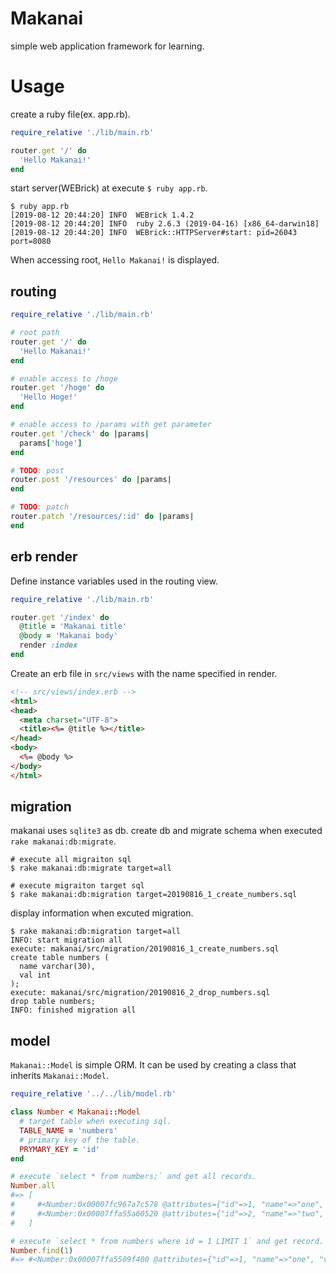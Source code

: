 # Makanai
simple web application framework for learning.

# Usage

create a ruby ​​file(ex. app.rb).

``` ruby
require_relative './lib/main.rb'

router.get '/' do
  'Hello Makanai!'
end
```

start server(WEBrick) at  execute `$ ruby app.rb`.

```
$ ruby app.rb
[2019-08-12 20:44:20] INFO  WEBrick 1.4.2
[2019-08-12 20:44:20] INFO  ruby 2.6.3 (2019-04-16) [x86_64-darwin18]
[2019-08-12 20:44:20] INFO  WEBrick::HTTPServer#start: pid=26043 port=8080
```

When accessing root, `Hello Makanai!` is displayed.

## routing

``` ruby
require_relative './lib/main.rb'

# root path
router.get '/' do
  'Hello Makanai!'
end

# enable access to /hoge
router.get '/hoge' do
  'Hello Hoge!'
end

# enable access to /params with get parameter
router.get '/check' do |params|
  params['hoge']
end

# TODO: post
router.post '/resources' do |params|
end

# TODO: patch
router.patch '/resources/:id' do |params|
end
```

## erb render

Define instance variables used in the routing view.

``` ruby
require_relative './lib/main.rb'

router.get '/index' do
  @title = 'Makanai title'
  @body = 'Makanai body'
  render :index
end
```

Create an erb file in `src/views` with the name specified in render.

``` html
<!-- src/views/index.erb -->
<html>
<head>
  <meta charset="UTF-8">
  <title><%= @title %></title>
</head>
<body>
  <%= @body %>
</body>
</html>
```

## migration

makanai uses `sqlite3` as db. create db and migrate schema when executed `rake makanai:db:migrate`.

```
# execute all migraiton sql
$ rake makanai:db:migrate target=all

# execute migraiton target sql
$ rake makanai:db:migration target=20190816_1_create_numbers.sql
```

display information when excuted migration.

```
$ rake makanai:db:migration target=all
INFO: start migration all
execute: makanai/src/migration/20190816_1_create_numbers.sql
create table numbers (
  name varchar(30),
  val int
);
execute: makanai/src/migration/20190816_2_drop_numbers.sql
drop table numbers;
INFO: finished migration all
```

## model
`Makanai::Model` is simple ORM.
It can be used by creating a class that inherits `Makanai::Model`.

``` ruby
require_relative '../../lib/model.rb'

class Number < Makanai::Model
  # target table when executing sql.
  TABLE_NAME = 'numbers'
  # primary key of the table.
  PRYMARY_KEY = 'id'
end

# execute `select * from numbers;` and get all records.
Number.all
#=> [
#     #<Number:0x00007fc967a7c578 @attributes={"id"=>1, "name"=>"one", "val"=>1}, @id=1, @name="one", @val=1>
#     #<Number:0x00007ffa55a60520 @attributes={"id"=>2, "name"=>"two", "val"=>2}, @id=2, @name="two", @val=2>
#   ]

# execute `select * from numbers where id = 1 LIMIT 1` and get record.
Number.find(1)
#=> #<Number:0x00007ffa5509f400 @attributes={"id"=>1, "name"=>"one", "val"=>1}, @id=1, @name="one", @val=1>
```
